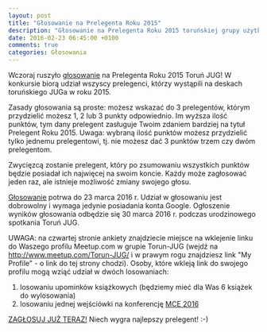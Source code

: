 ```yaml
---
layout: post
title: "Głosowanie na Prelegenta Roku 2015"
description: "Głosowanie na Prelegenta Roku 2015 toruńskiej grupy użytkowników języka Java."
date: 2016-02-23 06:45:00 +0100
comments: true
categories: Głosowania
---
```

Wczoraj ruszyło <a href="https://docs.google.com/forms/d/1MOCGbg4f04XBoYFFGefGERxzElsfwdBHk-AasMT1gAA/viewform" target="_blank">głosowanie</a> na Prelegenta Roku 2015 Toruń JUG! W konkursie biorą udział wszyscy prelegenci, którzy wystąpili na deskach toruńskiego JUGa w roku 2015.

Zasady głosowania są proste: możesz wskazać do 3 prelegentów, którym przydzielić możesz 1, 2 lub 3 punkty odpowiednio. Im wyższa ilość punktów, tym dany prelegent zasługuje Twoim zdaniem bardziej na tytuł Prelegent Roku 2015. Uwaga: wybraną ilość punktów możesz przydzielić tylko jednemu prelegentowi, tj. nie możesz dać 3 punktów trzem czy dwóm prelegentom.

Zwycięzcą zostanie prelegent, który po zsumowaniu wszystkich punktów będzie posiadał ich najwięcej na swoim koncie. Każdy może zagłosować jeden raz, ale istnieje możliwość zmiany swojego głosu.

<a href="https://docs.google.com/forms/d/1MOCGbg4f04XBoYFFGefGERxzElsfwdBHk-AasMT1gAA/viewform" target="_blank">Głosowanie</a> potrwa do 23 marca 2016 r. Udział w głosowaniu jest dobrowolny i wymaga jedynie posiadania konta Google. Ogłoszenie wyników głosowania odbędzie się 30 marca 2016 r. podczas urodzinowego spotkania Toruń JUG.

UWAGA: na czwartej stronie ankiety znajdziecie miejsce na wklejenie linku do Waszego profilu Meetup.com w grupie Torun-JUG (wejdź na <a href="http://www.meetup.com/Torun-JUG/" target="_blank">http://www.meetup.com/Torun-JUG/</a> i w prawym rogu znajdziesz link "My Profile" - o link do tej strony chodzi). Osoby, które wkleją link do swojego profilu mogą wziąć udział w dwóch losowaniach:

1. losowaniu upominków książkowych (będziemy mieć dla Was 6 książek do wylosowania)
2. losowaniu jednej wejściówki na konferencję <a href="http://2016.mceconf.com" target="_blank">MCE 2016</a>

<a href="https://docs.google.com/forms/d/1MOCGbg4f04XBoYFFGefGERxzElsfwdBHk-AasMT1gAA/viewform" target="_blank">ZAGŁOSUJ JUŻ TERAZ!</a> Niech wygra najlepszy prelegent! :-)